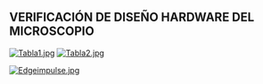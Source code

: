
## VERIFICACIÓN DE DISEÑO HARDWARE DEL MICROSCOPIO
[![Tabla1.jpg](https://i.postimg.cc/PrhWpNCk/Tabla1.jpg)](https://postimg.cc/LhCYG9ky)
[![Tabla2.jpg](https://i.postimg.cc/YCTjFydm/Tabla2.jpg)](https://postimg.cc/sM9VdKdV)

[![Edgeimpulse.jpg](https://i.postimg.cc/SQJZmgnz/Edgeimpulse.jpg)](https://postimg.cc/1410Hcc9)

